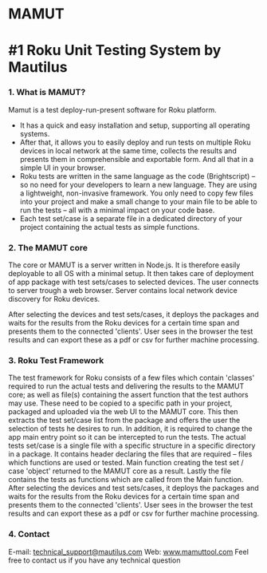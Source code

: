 # MAMUT
#1 Roku Unit Testing System by Mautilus
===========

### 1. What is MAMUT?
 
Mamut is a test deploy-run-present software for Roku platform.
 
- It has a quick and easy installation and setup, supporting all operating systems.
- After that, it allows you to easily deploy and run tests on multiple Roku devices in local network at the same time, collects the results and presents them in comprehensible and exportable form. And all that in a simple UI in your browser.
- Roku tests are written in the same language as the code (Brightscript) – so no need for your developers to learn a new language. They are using a lightweight, non-invasive framework. You only need to copy few files into your project and make a small change to your main file to be able to run the tests – all with a minimal impact on your code base.
- Each test set/case is a separate file in a dedicated directory of your project containing the actual tests as simple functions.

### 2. The MAMUT core

The core or MAMUT is a server written in Node.js. It is therefore easily deployable to all OS with a minimal setup. It then takes care of deployment of app package with test sets/cases to selected devices.
The user connects to server trough a web browser.
Server contains local network device discovery for Roku devices.

After selecting the devices and test sets/cases, it deploys the packages and waits for the results from the Roku devices for a certain time span and presents them to the connected 'clients'.
User sees in the browser the test results and can export these as a pdf or csv for further machine processing.

### 3. Roku Test Framework


The test framework for Roku consists of a few files which contain 'classes' required to run the actual tests and delivering the results to the MAMUT core; as well as file(s) containing the assert function that the test authors may use. These need to be copied to a specific path in your project, packaged and uploaded via the web UI to the MAMUT core. This then extracts the test set/case list from the package and offers the user the selection of tests he desires to run.
In addition, it is required to change the app main entry point so it can be intercepted to run the tests.
The actual tests set/case is a single file with a specific structure in a specific directory in a package.
It contains header declaring the files that are required – files which functions are used or tested.
Main function creating the test set / case 'object' returned to the MAMUT core as a result.
Lastly the file contains the tests as functions which are called from the Main function.
​
After selecting the devices and test sets/cases, it deploys the packages and waits for the results from the Roku devices for a certain time span and presents them to the connected 'clients'.
User sees in the browser the test results and can export these as a pdf or csv for further machine processing.


### 4. Contact

E-mail: technical_support@mautilus.com
Web: www.mamuttool.com
Feel free to contact us if you have any technical question